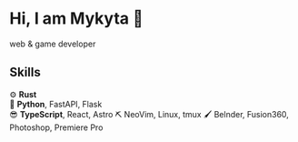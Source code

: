 Hi, I am Mykyta :wave:
=========================
web & game developer

Skills
-----
:gear:           **Rust**  
:snake:          **Python**, FastAPI, Flask  
:sunglasses:     **TypeScript**, React, Astro
:pick:           NeoVim, Linux, tmux
:paintbrush:     Belnder, Fusion360, Photoshop, Premiere Pro
